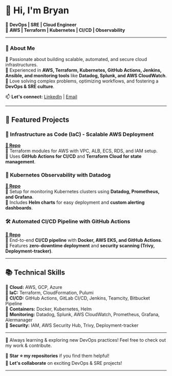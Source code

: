 # 👋 Hi, I'm Bryan

🚀 **DevOps | SRE | Cloud Engineer**  
🔧 **AWS | Terraform | Kubernetes | CI/CD | Observability**  

---

### 🔹 About Me  
🔹 Passionate about building scalable, automated, and secure cloud infrastructures.  
🔹 Experienced in **AWS, Terraform, Kubernetes, GitHub Actions, Jenkins, Ansible, and monitoring tools** like **Datadog, Splunk, and AWS CloudWatch**.  
🔹 Love solving complex problems, optimizing workflows, and fostering a **DevOps & SRE culture**.  

📫 **Let's connect:** [LinkedIn](https://www.linkedin.com/in/your-profile](https://www.linkedin.com/in/bryantcortez)) | [Email](mailto:cortezbryan91@gmail.com)  

---

## 📌 Featured Projects  

### **🚀 Infrastructure as Code (IaC) - Scalable AWS Deployment**  
**[🔗 Repo](https://github.com/yourusername/aws-terraform-infra)**  
📌 Terraform modules for AWS with VPC, ALB, ECS, RDS, and IAM setup.  
🔹 Uses **GitHub Actions for CI/CD** and **Terraform Cloud for state management**.  

### **📡 Kubernetes Observability with Datadog**  
**[🔗 Repo](https://github.com/yourusername/k8s-datadog-monitoring)**  
📌 Setup for monitoring Kubernetes clusters using **Datadog, Prometheus, and Grafana**.  
🔹 Includes **Helm charts** for easy deployment and **custom alerting dashboards**.  

### **🛠️ Automated CI/CD Pipeline with GitHub Actions**  
**[🔗 Repo](https://github.com/yourusername/github-actions-ci-cd)**  
📌 End-to-end **CI/CD pipeline** with **Docker, AWS EKS, and GitHub Actions**.  
🔹 Features **zero-downtime deployment** and **security scanning (Trivy, Deployment-tracker)**.  

---

## 📚 Technical Skills  

🔹 **Cloud:** AWS, GCP, Azure  
🔹 **IaC:** Terraform, CloudFormation, Pulumi  
🔹 **CI/CD:** GitHub Actions, GitLab CI/CD, Jenkins, Teamcity, Bitbucket Pipeline  
🔹 **Containers:** Docker, Kubernetes, Helm  
🔹 **Monitoring:** Datadog, Splunk, AWS CloudWatch, Prometheus, Grafana, Alermanager  
🔹 **Security:** IAM, AWS Security Hub, Trivy, Deployment-tracker

---

🚀 Always learning & exploring new DevOps practices! Feel free to check out my work & contribute.  

🔹 **Star ⭐ my repositories** if you find them helpful!  
🔹 **Let's collaborate** on exciting DevOps & SRE projects!  

---
